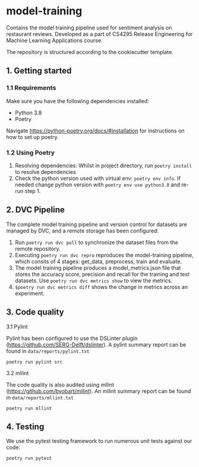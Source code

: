 # model-training

Contains the model training pipeline used for sentiment analysis on restaurant reviews. Developed as a part of CS4295 Release Engineering for Machine Learning Applications course.

The repository is structured according to the cookiecutter template.

## 1. Getting started

### 1.1 Requirements

Make sure you have the following dependencies installed:

- Python 3.8
- Poetry 

Navigate https://python-poetry.org/docs/#installation for instructions on how to set up poetry.

### 1.2 Using Poetry



1. Resolving dependencies: Whilst in project directory, run `poetry install` to resolve dependencies
2. Check the python version used with virtual env: `poetry env info`. If needed change python version with `poetry env use python3.8` and re-run step 1.


## 2. DVC Pipeline

The complete model training pipeline and version control for datasets are managed by DVC, and a remote storage has been configured. 

1. Run `poetry run dvc pull` to synchronize the dataset files from the remote repository.
2. Executing `poetry run dvc repro` reproduces the model-training pipeline, which consits of 4 stages: get_data, preprocess, train and evaluate.
3. The model training pipeline produces a model_metrics.json file that stores the accuracy score, precision and recall for the training and test datasets. Use `poetry run dvc metrics show` to view the metrics.
4. `$poetry run dvc metrics diff` shows the change in metrics across an experiment.



## 3. Code quality

3.1 Pylint

Pylint has been configured to use the DSLinter plugin (https://github.com/SERG-Delft/dslinter). A pylint summary report can be found in `data/reports/pylint.txt`

```
poetry run pylint src
```

3.2 mllint

The code quality is also audited using mllint (https://github.com/bvobart/mllint). An mllint summary report can be found in `data/reports/mllint.txt`

```
poetry run mllint 
```

## 4. Testing

We use the pytest testing framework to run numerous unit tests against our code:

```
poetry run pytest
```
